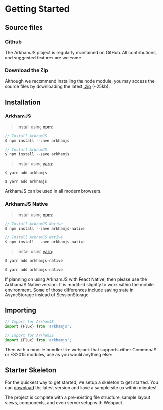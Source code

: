 # Getting Started

## Source files

### Github
The ArkhamJS project is regularly maintained on GitHub. All contributions, and suggested features are welcome. 

### Download the Zip
Although we recommend installing the node module, you may access the source files by downloading the latest [.zip](https://github.com/nitrogenlabs/arkhamjs/archive/master.zip) (~25kb).


## Installation

### ArkhamJS

> Install using [npm](http://npmjs.com):

```javascript
// Install ArkhamJS
$ npm install --save arkhamjs
```

```typescript
// Install ArkhamJS
$ npm install --save arkhamjs
```

> Install using [yarn](https://yarnpkg.com):

```javascript
$ yarn add arkhamjs
```

```typescript
$ yarn add arkhamjs
```

ArkhamJS can be used in all modern browsers.

### ArkhamJS Native

> Install using [npm](http://npmjs.com):

```javascript
// Install ArkhamJS Native
$ npm install --save arkhamjs-native
```

```typescript
// Install ArkhamJS Native
$ npm install --save arkhamjs-native
```

> Install using [yarn](https://yarnpkg.com):

```javascript
$ yarn add arkhamjs-native
```

```typescript
$ yarn add arkhamjs-native
```

If planning on using ArkhamJS with React Native, then please use the ArkhamJS Native version. It is modified slightly to work within the mobile environment. Some of those differences include saving state in AsyncStorage instead of SessionStorage.

## Importing

```javascript
// Import for ArkhamJS
import {Flux} from 'arkhamjs';
```

```typescript
// Import for ArkhamJS
import {Flux} from 'arkhamjs';
```

Then with a module bundler like webpack that supports either CommonJS or ES2015 modules, use as you would anything else:

## Starter Skeleton

For the quickest way to get started, we setup a skeleton to get started. You can [download](https://github.com/nitrogenlabs/arkhamjs-skeleton/archive/master.zip) the latest version and have a sample site up within minutes!

The project is complete with a pre-existing file structure, sample layout views, components, and even server setup with Webpack.
